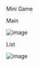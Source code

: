 Mini Game

Main

![image](https://github.com/user-attachments/assets/08608dce-6016-418b-bf2a-11891a5f816a)


List

![image](https://github.com/user-attachments/assets/aa4b21f3-2827-4af5-9ba6-c13aa77bb324)
